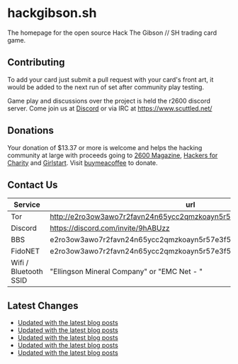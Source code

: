 # hackgibson.sh
The homepage for the open source Hack The Gibson // SH trading card game.


## Contributing

To add your card just submit a pull request with your card's front art, it would be added to the next run of set after community play testing.

Game play and discussions over the project is held the r2600 discord server. Come join us at [Discord](https://discord.com/invite/9hABUzz) or via IRC at https://www.scuttled.net/


## Donations

Your donation of $13.37 or more is welcome and helps the hacking community at large with proceeds going to [2600 Magazine](https://2600.com/), [Hackers for Charity](https://hackersforcharity.org) and [Girlstart](https://girlstart.org).  Visit [buymeacoffee](https://www.buymeacoffee.com/hackgibson.sh) to donate.


## Contact Us

Service | url
-|-
Tor | http://e2ro3ow3awo7r2favn24n65ycc2qmzkoayn5r57e3f56nvjwdcgg32ad.onion
Discord | https://discord.com/invite/9hABUzz
BBS | e2ro3ow3awo7r2favn24n65ycc2qmzkoayn5r57e3f56nvjwdcgg32ad.onion:23
FidoNET | e2ro3ow3awo7r2favn24n65ycc2qmzkoayn5r57e3f56nvjwdcgg32ad.onion:24554
Wifi / Bluetooth SSID | "Ellingson Mineral Company" or "EMC Net - <fidonet address>"

## Latest Changes
<!-- BLOG-POST-LIST:START -->
- [Updated with the latest blog posts](https://github.com/DFW2600/hackgibson.sh/commit/193df3067a1b5da487406386e418427ea60df3d5)
- [Updated with the latest blog posts](https://github.com/DFW2600/hackgibson.sh/commit/ef1fb95b045fa87b7c9040867a126fd824937312)
- [Updated with the latest blog posts](https://github.com/DFW2600/hackgibson.sh/commit/5f7d7d333b77ea0d781fab49a2b337356d4fba35)
- [Updated with the latest blog posts](https://github.com/DFW2600/hackgibson.sh/commit/b3d3b65b0a627e4f45c0264fddcf2efb9861fb5b)
- [Updated with the latest blog posts](https://github.com/DFW2600/hackgibson.sh/commit/c6e1b18b6c859122c293beda91c4d43e1cfad590)
<!-- BLOG-POST-LIST:END -->
